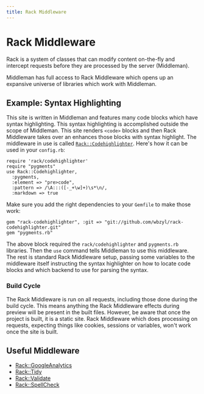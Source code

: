 ```yaml
---
title: Rack Middleware
---
```


# Rack Middleware

Rack is a system of classes that can modify content on-the-fly and intercept requests before they are processed by the server (Middleman).

Middleman has full access to Rack Middleware which opens up an expansive universe of libraries which work with Middleman.

## Example: Syntax Highlighting

This site is written in Middleman and features many code blocks which have syntax highlighting. This syntax highlighting is accomplished outside the scope of Middleman. This site renders `<code>` blocks and then Rack Middleware takes over an enhances those blocks with syntax highlight. The middleware in use is called [`Rack::Codehighlighter`](https://github.com/wbzyl/rack-codehighlighter). Here's how it can be used in your `config.rb`:
  
    require 'rack/codehighlighter'
    require "pygments"
    use Rack::Codehighlighter, 
      :pygments,
      :element => "pre>code",
      :pattern => /\A:::([-_+\w]+)\s*\n/,
      :markdown => true

Make sure you add the right dependencies to your `Gemfile` to make those work:
  
    gem "rack-codehighlighter", :git => "git://github.com/wbzyl/rack-codehighlighter.git"
    gem "pygments.rb"

The above block required the `rack/codehighlighter` and `pygments.rb` libraries. Then the `use` command tells Middleman to use this middleware. The rest is standard Rack Middleware setup, passing some variables to the middleware itself instructing the syntax highlighter on how to locate code blocks and which backend to use for parsing the syntax.

### Build Cycle

The Rack Middleware is run on all requests, including those done during the build cycle. This means anything the Rack Middleware effects during preview will be present in the built files. However, be aware that once the project is built, it is a static site. Rack Middleware which does processing on requests, expecting things like cookies, sessions or variables, won't work once the site is built.

## Useful Middleware

* [Rack::GoogleAnalytics]
* [Rack::Tidy]
* [Rack::Validate]
* [Rack::SpellCheck]

[Rack::GoogleAnalytics]: https://github.com/ambethia/rack-google_analytics
[Rack::Tidy]: https://github.com/rbialek/rack-tidy
[Rack::Validate]: https://gist.github.com/235715
[Rack::SpellCheck]: https://gist.github.com/235097